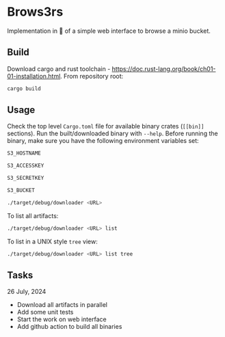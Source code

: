 # Brows3rs

Implementation in 🦀 of a simple web interface to browse a minio bucket.

## Build

Download cargo and rust toolchain - https://doc.rust-lang.org/book/ch01-01-installation.html.
From repository root:

```sh
cargo build
```

## Usage

Check the top level `Cargo.toml` file for available binary crates (`[[bin]]` sections). Run the built/downloaded binary with `--help`.
Before running the binary, make sure you have the following environment variables set:

```sh
S3_HOSTNAME

S3_ACCESSKEY

S3_SECRETKEY

S3_BUCKET
```

```sh
./target/debug/downloader <URL>
```

To list all artifacts:

```sh
./target/debug/downloader <URL> list
```

To list in a UNIX style `tree` view:

```sh
./target/debug/downloader <URL> list tree
```

## Tasks

26 July, 2024

- Download all artifacts in parallel
- Add some unit tests
- Start the work on web interface
- Add github action to build all binaries
